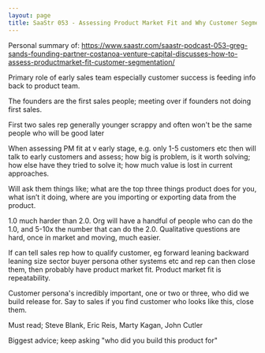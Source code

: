 ```yaml
---
layout: page
title: SaaStr 053 - Assessing Product Market Fit and Why Customer Segmentation is Crucial
---
```


Personal summary of: <https://www.saastr.com/saastr-podcast-053-greg-sands-founding-partner-costanoa-venture-capital-discusses-how-to-assess-productmarket-fit-customer-segmentation/>

Primary role of early sales team especially customer success is feeding info back to product team.

The founders are the first sales people; meeting over if founders not doing first sales.

First two sales rep generally younger scrappy and often won't be the same people who will be good later

When assessing PM fit at v early stage, e.g. only 1-5 customers etc then will talk to early customers and assess; how big is problem, is it worth solving; how else have they tried to solve it; how much value is lost in current approaches.

Will ask them things like; what are the top three things product does for you, what isn’t it doing, where are you importing or exporting data from the product.

1.0 much harder than 2.0. Org will have a handful of people who can do the 1.0, and 5-10x the number that can do the 2.0. Qualitative questions are hard, once in market and moving, much easier.

If can tell sales rep how to qualify customer, eg forward leaning backward leaning size sector buyer persona other systems etc and rep can then close them, then probably have product market fit. Product market fit is repeatability.

Customer persona's incredibly important, one or two or three, who did we build release for. Say to sales if you find customer who looks like this, close them. 

Must read; Steve Blank, Eric Reis, Marty Kagan, John Cutler 

Biggest advice; keep asking "who did you build this product for"

